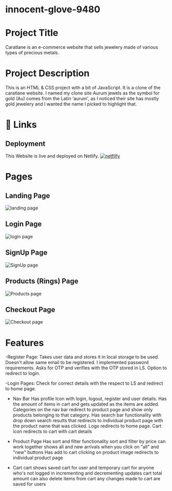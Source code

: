 # innocent-glove-9480

# Project Title
Caratlane is an e-commerce website that sells jewelery made of various types of precious metals. 

# Project Description
This is an HTML & CSS project with a bit of JavaScript. It is a clone of the caratlane website. I named my clone site Aurum jewels as the symbol for gold (Au) comes from the Latin ‘aurum', as I noticed their site has mostly gold jewelery and I wanted the name I picked to highlight that.

# 🔗 Links


## Deployment

This Website is live and deployed on Netlify.
[![netflify](https://img.shields.io/badge/netflify-blue?style=for-the-badge&logo=netflify&logoColor=white)](https://moonlit-sundae-1ea951.netlify.app/)



# Pages

## Landing Page 

![landing page](https://res.cloudinary.com/dsixdct6o/image/upload/v1695691952/Screenshot_2023-09-26_at_06.16.53_qaexri.png)

## Login Page 

![login page](https://res.cloudinary.com/dsixdct6o/image/upload/v1695692084/Screenshot_2023-09-26_at_07.04.00_gbwpkx.png)

## SignUp Page
![SignUp page](https://res.cloudinary.com/dsixdct6o/image/upload/v1695692084/Screenshot_2023-09-26_at_07.03.44_kh1q9s.png)

## Products (Rings) Page

![Products page](https://res.cloudinary.com/dsixdct6o/image/upload/v1695691952/Screenshot_2023-09-26_at_06.54.17_zmrvhy.png)

## Checkout Page

![Checkout page](https://res.cloudinary.com/dsixdct6o/image/upload/v1695691953/Screenshot_2023-09-26_at_06.56.46_jkfntc.png)


# Features

-Register Page:
Takes user data and stores it in local storage to be used.
Doesn't allow same email to be registered.
I implemented password requirements.
Asks for OTP and verifies with the OTP stored in LS.
Option to redirect to login.

-Login Pages:
Check for correct details with the respect to LS and redirect to home page.

- Nav Bar
Has profile Icon with login, logout, register and user details.
Has the amount of items in cart and gets updated as the items are added.
Categories on the nav bar redirect to product page and show only products belonging to that category.
Has search bar functionality with drop down search results that redirects to individual product page with the product name that was clicked.
Logo redirects to home page.
Cart icon redirects to cart with cart details 

- Product Page
Has sort and filter functionality
sort and filter by price can work together 
shows all and new arrivals when you click on "all" and "new" buttons 
Has add to cart
clicking on product image redirects to individual product page 

- Cart 
cart shows saved cart for user and temporary cart for anyone who's not logged in 
incrementing and decrementing updates cart total amount
can also delete items from cart
any changes made to cart are saved for users 


